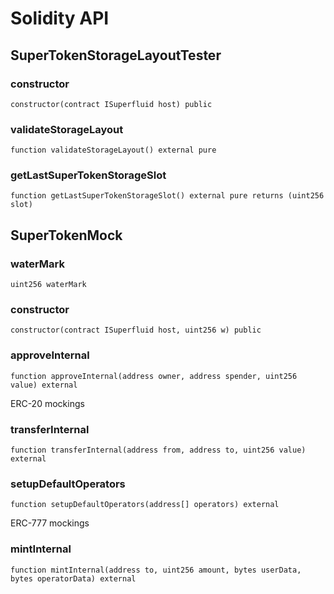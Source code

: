 # Solidity API

## SuperTokenStorageLayoutTester

### constructor

```solidity
constructor(contract ISuperfluid host) public
```

### validateStorageLayout

```solidity
function validateStorageLayout() external pure
```

### getLastSuperTokenStorageSlot

```solidity
function getLastSuperTokenStorageSlot() external pure returns (uint256 slot)
```

## SuperTokenMock

### waterMark

```solidity
uint256 waterMark
```

### constructor

```solidity
constructor(contract ISuperfluid host, uint256 w) public
```

### approveInternal

```solidity
function approveInternal(address owner, address spender, uint256 value) external
```

ERC-20 mockings

### transferInternal

```solidity
function transferInternal(address from, address to, uint256 value) external
```

### setupDefaultOperators

```solidity
function setupDefaultOperators(address[] operators) external
```

ERC-777 mockings

### mintInternal

```solidity
function mintInternal(address to, uint256 amount, bytes userData, bytes operatorData) external
```

